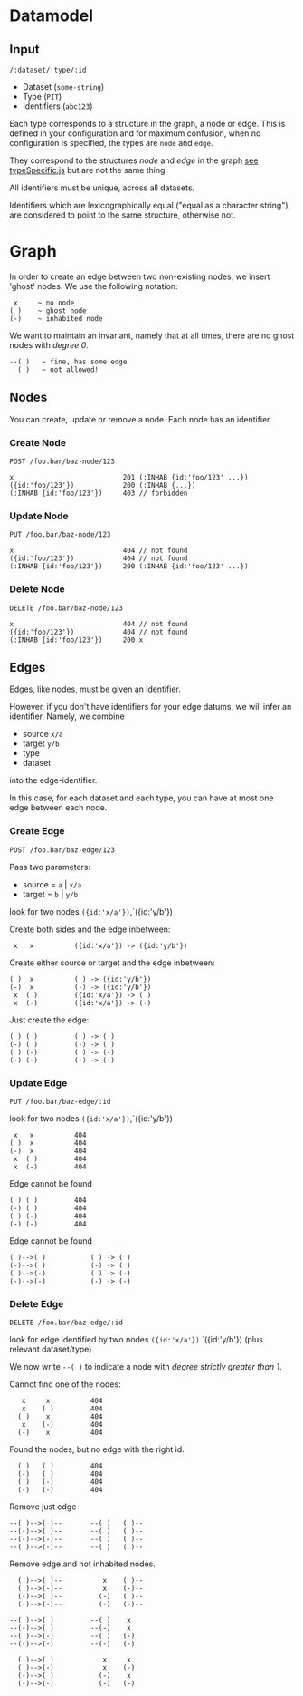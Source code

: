 
# Datamodel

## Input

	/:dataset/:type/:id

- Dataset (`some-string`)
- Type (`PIT`)
- Identifiers (`abc123`)

Each type corresponds to a structure in the graph, a node or edge.
This is defined in your configuration and for maximum confusion,
when no configuration is specified, the types are `node` and `edge`.

They correspond to the structures *node* and *edge* in the graph
[see typeSpecific.js](../core/typeSpecific.js) but are not the same thing.

All identifiers must be unique, across all datasets.

Identifiers which are lexicographically equal ("equal as a character string"),
are considered to point to the same structure, otherwise not.

# Graph

In order to create an edge between two non-existing nodes, we insert 'ghost' nodes.
We use the following notation:

	 x     ~ no node
	( )    ~ ghost node
	(-)    ~ inhabited node

We want to maintain an invariant, namely that at all times, there are no ghost nodes with *degree 0*.

	--( )	~ fine, has some edge
	  ( )	~ not allowed!

## Nodes

You can create, update or remove a node. Each node has an identifier.

### Create Node

	POST /foo.bar/baz-node/123

	x							201 (:INHAB {id:'foo/123' ...})
	({id:'foo/123'})			200 (:INHAB {...})
	(:INHAB {id:'foo/123'})		403 // forbidden

### Update Node

	PUT /foo.bar/baz-node/123

	x							404 // not found
	({id:'foo/123'})			404 // not found
	(:INHAB {id:'foo/123'}) 	200 (:INHAB {id:'foo/123' ...})	

### Delete Node

	DELETE /foo.bar/baz-node/123

	x							404 // not found
	({id:'foo/123'})			404 // not found
	(:INHAB {id:'foo/123'}) 	200 x


## Edges

Edges, like nodes, must be given an identifier.

However, if you don't have identifiers for your edge datums,
we will infer an identifier. Namely, we combine

 - source `x/a`
 - target `y/b`
 - type
 - dataset

into the edge-identifier.

In this case, for each dataset and each type, you can have at most one edge between each node.

### Create Edge

	POST /foo.bar/baz-edge/123

Pass two parameters:

- source = `a` | `x/a`
- target = `b` | `y/b`

look for two nodes `({id:'x/a'})`,`({id:'y/b'})

Create both sides and the edge inbetween:

	 x   x			({id:'x/a'}) -> ({id:'y/b'})

Create either source or target and the edge inbetween:

	( )  x			( ) -> ({id:'y/b'})
	(-)  x			(-) -> ({id:'y/b'})
	 x  ( )			({id:'x/a'}) -> ( )
	 x  (-)			({id:'x/a'}) -> (-)

Just create the edge:

	( ) ( )			( ) -> ( )
	(-)	( )			(-) -> ( )
	( ) (-)			( ) -> (-)
	(-) (-)			(-) -> (-)

### Update Edge

	PUT /foo.bar/baz-edge/:id

look for two nodes `({id:'x/a'})`,`({id:'y/b'})

	 x   x			404
	( )  x			404
	(-)  x			404
	 x  ( )			404
	 x  (-)			404

Edge cannot be found

	( ) ( )			404
	(-)	( )			404
	( ) (-)			404
	(-) (-)			404

Edge cannot be found

	( )-->( )			( ) -> ( )
	(-)-->( )			(-) -> ( )
	( )-->(-)			( ) -> (-)
	(-)-->(-)			(-) -> (-)

### Delete Edge

	DELETE /foo.bar/baz-edge/:id

look for edge identified by two nodes `({id:'x/a'})` `({id:'y/b'}) (plus relevant dataset/type)

We now write `--( )` to indicate a node with *degree strictly greater than 1*.

Cannot find one of the nodes:

	   x     x			404
	   x    ( )         404
	  ( )    x			404
	   x    (-)         404
	  (-)    x			404

Found the nodes, but no edge with the right id.

	  ( )   ( )			404
	  (-)   ( )			404
	  ( )   (-)			404
	  (-)   (-)			404

Remove just edge

	--( )-->( )--       --( )   ( )--
	--(-)-->( )--       --( )   ( )--
	--(-)-->(-)--       --( )   ( )--
	--( )-->(-)--       --( )   ( )--

Remove edge and not inhabited nodes.

	  ( )-->( )--          x    ( )--
	  ( )-->(-)--          x    (-)--
	  (-)-->( )--         (-)   ( )--
	  (-)-->(-)--         (-)   (-)--

	--( )-->( )         --( )    x
	--(-)-->( )         --(-)    x
	--( )-->(-)         --( )   (-)
	--(-)-->(-)         --(-)   (-)

	  ( )-->( )            x     x
	  ( )-->(-)            x    (-)
	  (-)-->( )           (-)    x
	  (-)-->(-)           (-)   (-)
